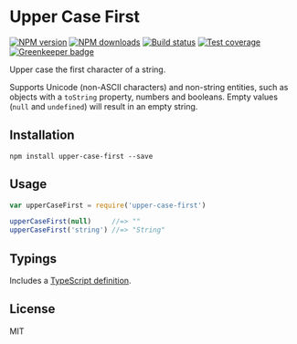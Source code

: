 # Upper Case First

[![NPM version][npm-image]][npm-url]
[![NPM downloads][downloads-image]][downloads-url]
[![Build status][travis-image]][travis-url]
[![Test coverage][coveralls-image]][coveralls-url]
[![Greenkeeper badge](https://badges.greenkeeper.io/blakeembrey/upper-case-first.svg)](https://greenkeeper.io/)

Upper case the first character of a string.

Supports Unicode (non-ASCII characters) and non-string entities, such as objects with a `toString` property, numbers and booleans. Empty values (`null` and `undefined`) will result in an empty string.

## Installation

```
npm install upper-case-first --save
```

## Usage

```js
var upperCaseFirst = require('upper-case-first')

upperCaseFirst(null)     //=> ""
upperCaseFirst('string') //=> "String"
```

## Typings

Includes a [TypeScript definition](upper-case-first.d.ts).

## License

MIT

[npm-image]: https://img.shields.io/npm/v/upper-case-first.svg?style=flat
[npm-url]: https://npmjs.org/package/upper-case-first
[downloads-image]: https://img.shields.io/npm/dm/upper-case-first.svg?style=flat
[downloads-url]: https://npmjs.org/package/upper-case-first
[travis-image]: https://img.shields.io/travis/blakeembrey/upper-case-first.svg?style=flat
[travis-url]: https://travis-ci.org/blakeembrey/upper-case-first
[coveralls-image]: https://img.shields.io/coveralls/blakeembrey/upper-case-first.svg?style=flat
[coveralls-url]: https://coveralls.io/r/blakeembrey/upper-case-first?branch=master
